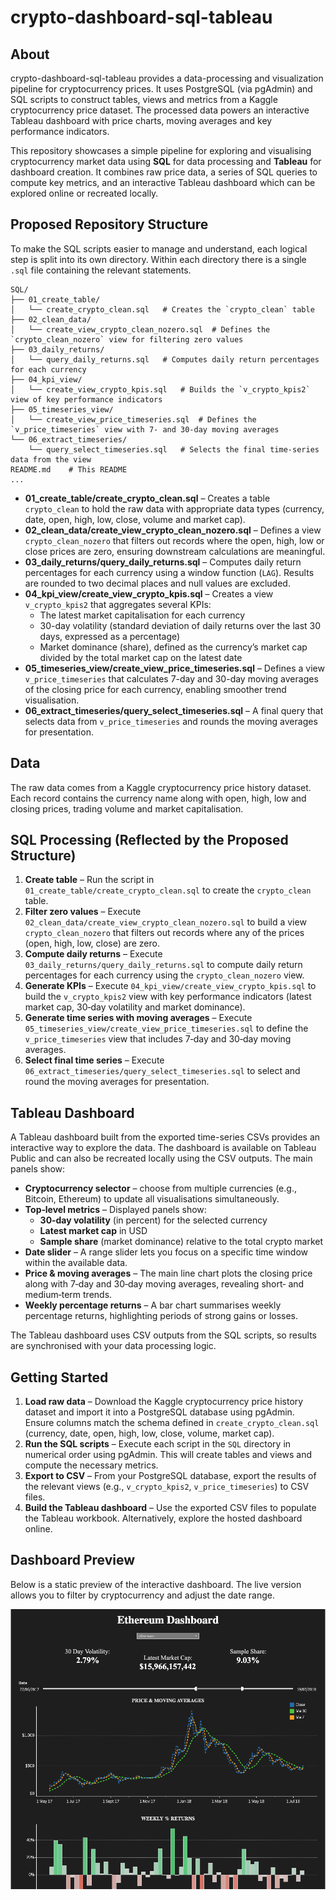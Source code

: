 # crypto-dashboard-sql-tableau

## About

crypto-dashboard-sql-tableau provides a data-processing and visualization pipeline for cryptocurrency prices. It uses PostgreSQL (via pgAdmin) and SQL scripts to construct tables, views and metrics from a Kaggle cryptocurrency price dataset. The processed data powers an interactive Tableau dashboard with price charts, moving averages and key performance indicators.

This repository showcases a simple pipeline for exploring and visualising cryptocurrency market data using **SQL** for data processing and **Tableau** for dashboard creation. It combines raw price data, a series of SQL queries to compute key metrics, and an interactive Tableau dashboard which can be explored online or recreated locally.

## Proposed Repository Structure

To make the SQL scripts easier to manage and understand, each logical step is split into its own directory. Within each directory there is a single `.sql` file containing the relevant statements.

```text
SQL/
├── 01_create_table/
│   └── create_crypto_clean.sql   # Creates the `crypto_clean` table
├── 02_clean_data/
│   └── create_view_crypto_clean_nozero.sql  # Defines the `crypto_clean_nozero` view for filtering zero values
├── 03_daily_returns/
│   └── query_daily_returns.sql   # Computes daily return percentages for each currency
├── 04_kpi_view/
│   └── create_view_crypto_kpis.sql   # Builds the `v_crypto_kpis2` view of key performance indicators
├── 05_timeseries_view/
│   └── create_view_price_timeseries.sql  # Defines the `v_price_timeseries` view with 7- and 30-day moving averages
└── 06_extract_timeseries/
    └── query_select_timeseries.sql   # Selects the final time-series data from the view
README.md    # This README
...
```

- **01_create_table/create_crypto_clean.sql** – Creates a table `crypto_clean` to hold the raw data with appropriate data types (currency, date, open, high, low, close, volume and market cap).
- **02_clean_data/create_view_crypto_clean_nozero.sql** – Defines a view `crypto_clean_nozero` that filters out records where the open, high, low or close prices are zero, ensuring downstream calculations are meaningful.
- **03_daily_returns/query_daily_returns.sql** – Computes daily return percentages for each currency using a window function (`LAG`). Results are rounded to two decimal places and null values are excluded.
- **04_kpi_view/create_view_crypto_kpis.sql** – Creates a view `v_crypto_kpis2` that aggregates several KPIs:
  - The latest market capitalisation for each currency
  - 30-day volatility (standard deviation of daily returns over the last 30 days, expressed as a percentage)
  - Market dominance (share), defined as the currency’s market cap divided by the total market cap on the latest date
- **05_timeseries_view/create_view_price_timeseries.sql** – Defines a view `v_price_timeseries` that calculates 7-day and 30-day moving averages of the closing price for each currency, enabling smoother trend visualisation.
- **06_extract_timeseries/query_select_timeseries.sql** – A final query that selects data from `v_price_timeseries` and rounds the moving averages for presentation.

## Data

The raw data comes from a Kaggle cryptocurrency price history dataset. Each record contains the currency name along with open, high, low and closing prices, trading volume and market capitalisation.
## SQL Processing (Reflected by the Proposed Structure) 

1. **Create table** – Run the script in `01_create_table/create_crypto_clean.sql` to create the `crypto_clean` table.
2. **Filter zero values** – Execute `02_clean_data/create_view_crypto_clean_nozero.sql` to build a view `crypto_clean_nozero` that filters out records where any of the prices (open, high, low, close) are zero.
3. **Compute daily returns** – Execute `03_daily_returns/query_daily_returns.sql` to compute daily return percentages for each currency using the `crypto_clean_nozero` view.
4. **Generate KPIs** – Execute `04_kpi_view/create_view_crypto_kpis.sql` to build the `v_crypto_kpis2` view with key performance indicators (latest market cap, 30‑day volatility and market dominance).
5. **Generate time series with moving averages** – Execute `05_timeseries_view/create_view_price_timeseries.sql` to define the `v_price_timeseries` view that includes 7‑day and 30‑day moving averages.
6. **Select final time series** – Execute `06_extract_timeseries/query_select_timeseries.sql` to select and round the moving averages for presentation.

## Tableau Dashboard

A Tableau dashboard built from the exported time-series CSVs provides an interactive way to explore the data. The dashboard is available on Tableau Public and can also be recreated locally using the CSV outputs. The main panels show:

- **Cryptocurrency selector** – choose from multiple currencies (e.g., Bitcoin, Ethereum) to update all visualisations simultaneously.
- **Top‑level metrics** – Displayed panels show:
  - **30‑day volatility** (in percent) for the selected currency
  - **Latest market cap** in USD
  - **Sample share** (market dominance) relative to the total crypto market
- **Date slider** – A range slider lets you focus on a specific time window within the available data.
- **Price & moving averages** – The main line chart plots the closing price along with 7‑day and 30‑day moving averages, revealing short‑ and medium‑term trends.
- **Weekly percentage returns** – A bar chart summarises weekly percentage returns, highlighting periods of strong gains or losses.

The Tableau dashboard uses CSV outputs from the SQL scripts, so results are synchronised with your data processing logic.

## Getting Started

1. **Load raw data** – Download the Kaggle cryptocurrency price history dataset and import it into a PostgreSQL database using pgAdmin. Ensure columns match the schema defined in `create_crypto_clean.sql` (currency, date, open, high, low, close, volume, market cap).
2. **Run the SQL scripts** – Execute each script in the `SQL` directory in numerical order using pgAdmin. This will create tables and views and compute the necessary metrics.
3. **Export to CSV** – From your PostgreSQL database, export the results of the relevant views (e.g., `v_crypto_kpis2`, `v_price_timeseries`) to CSV files.
4. **Build the Tableau dashboard** – Use the exported CSV files to populate the Tableau workbook. Alternatively, explore the hosted dashboard online.

## Dashboard Preview

Below is a static preview of the interactive dashboard. The live version allows you to filter by cryptocurrency and adjust the date range.

![Crypto Dashboard Preview](dashboard.png)
